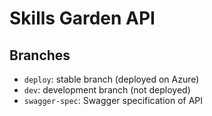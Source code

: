 # Skills Garden API

## Branches
- `deploy`: stable branch (deployed on Azure)
- `dev`: development branch (not deployed)
- `swagger-spec`: Swagger specification of API